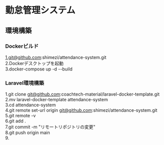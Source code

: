 # 勤怠管理システム<br>
## 環境構築<br>
### Dockerビルド<br>
1.git@github.com:shimezi/attendance-system.git<br>
2.Dockerデスクトップを起動<br>
3.docker-compose up -d --build<br>
### Laravel環境構築<br>
1.git clone git@github.com:coachtech-material/laravel-docker-template.git<br>
2.mv laravel-docker-template attendance-system<br>
3.cd attendance-system<br>
4.git remote set-url origin git@github.com:shimezi/attendance-system.git<br>
5.git remote -v<br>
6.git add .<br>
7.git commit -m "リモートリポジトリの変更"<br>
8.git push origin main<br>
9.

